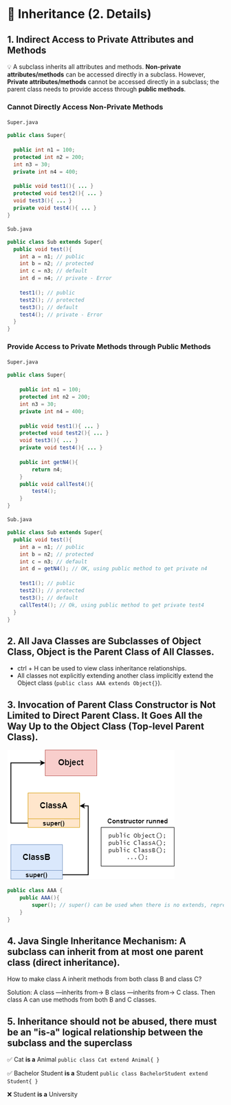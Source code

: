 # 📌 Inheritance (2. Details)

## 1. Indirect Access to Private Attributes and Methods

💡 A subclass inherits all attributes and methods.
**Non-private attributes/methods** can be accessed directly in a subclass. However,
**Private attributes/methods** cannot be accessed directly in a subclass; the parent class needs to provide access through **public methods**.



### Cannot Directly Access Non-Private Methods

`Super.java`

```java
public class Super{

  public int n1 = 100;
  protected int n2 = 200;
  int n3 = 30;
  private int n4 = 400;

  public void test1(){ ... }
  protected void test2(){ ... }
  void test3(){ ... }
  private void test4(){ ... }
}
```

`Sub.java`

```java
public class Sub extends Super{
  public void test(){
    int a = n1; // public
    int b = n2; // protected
    int c = n3; // default
    int d = n4; // private - Error

    test1(); // public
    test2(); // protected
    test3(); // default
    test4(); // private - Error
  }
}
```

### Provide Access to Private Methods through **Public Methods**

`Super.java`

```java
public class Super{

    public int n1 = 100;
    protected int n2 = 200;
    int n3 = 30;
    private int n4 = 400;

    public void test1(){ ... }
    protected void test2(){ ... }
    void test3(){ ... }
    private void test4(){ ... }

    public int getN4(){
        return n4;
    }
    public void callTest4(){
        test4();
    }
}
```

`Sub.java`

```java
public class Sub extends Super{
  public void test(){
    int a = n1; // public
    int b = n2; // protected
    int c = n3; // default
    int d = getN4(); // OK, using public method to get private n4

    test1(); // public
    test2(); // protected
    test3(); // default
    callTest4(); // Ok, using public method to get private test4
  }
}
```

## 2. All Java Classes are Subclasses of Object Class, Object is the Parent Class of All Classes.

- ctrl + H can be used to view class inheritance relationships.
- All classes not explicitly extending another class implicitly extend the Object class (`public class AAA extends Object{}`).

## 3. Invocation of Parent Class Constructor is Not Limited to Direct Parent Class. It Goes All the Way Up to the Object Class (Top-level Parent Class).

![extend.png](image/7.extend.png)

```java
public class AAA {
	public AAA(){
		super(); // super() can be used when there is no extends, representing implicit inheritance from Object.
	}
}
```

## 4. Java Single Inheritance Mechanism: A subclass can inherit from at most one parent class (direct inheritance).

How to make class A inherit methods from both class B and class C?

Solution: A class —inherits from→ B class —inherits from→ C class. Then class A can use methods from both B and C classes.

## 5. Inheritance should not be abused, there must be an "is-a" logical relationship between the subclass and the superclass

✅ Cat **is a** Animal `public class Cat extend Animal{ }` 

✅ Bachelor Student **is a** Student `public class BachelorStudent extend Student{ }`

❌ Student **is a** University